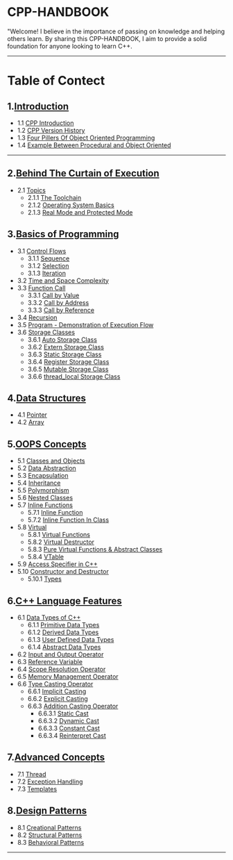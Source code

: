 # CPP-HANDBOOK
"Welcome! I believe in the importance of passing on knowledge and helping others learn. By sharing this CPP-HANDBOOK, I aim to provide a solid foundation for anyone looking to learn C++.
<br>

---

# Table of Contect

## 1.[Introduction](https://github.com/ingaleshubhankar/CPP-HANDBOOK/tree/main/Introduction#Introduction)
- 1.1 [CPP Introduction](https://github.com/ingaleshubhankar/CPP-HANDBOOK/tree/main/Introduction#CPP-Introduction)
- 1.2 [CPP Version History](https://github.com/ingaleshubhankar/CPP-HANDBOOK/tree/main/Introduction#cpp-versions-history)
- 1.3 [Four Pillers Of Object Oriented Programming](https://github.com/ingaleshubhankar/CPP-HANDBOOK/tree/main/Introduction#the-four-pillars-of-object-oriented-programming)
- 1.4 [Example Between Procedural and Object Oriented](https://github.com/ingaleshubhankar/CPP-HANDBOOK/tree/main/Introduction#difference-between-procedural-and-object-oriented-programs)

---

## 2.[Behind The Curtain of Execution](https://github.com/ingaleshubhankar/CPP-HANDBOOK/tree/main/Behind%20the%20Curtain%20of%20Execution#Behind-the-curtain-of-execution)
 - 2.1 [Topics](https://github.com/ingaleshubhankar/CPP-HANDBOOK/tree/main/Behind%20the%20Curtain%20of%20Execution#topics)
    - 2.1.1 [The Toolchain](https://github.com/ingaleshubhankar/CPP-HANDBOOK/blob/main/Behind%20the%20Curtain%20of%20Execution/The%20Toolchain.md#the-toolchain)
    - 2.1.2 [Operating System Basics](https://github.com/ingaleshubhankar/CPP-HANDBOOK/blob/main/Behind%20the%20Curtain%20of%20Execution/Operating%20System%20Basics.md#Operating-System-Basics)
    - 2.1.3 [Real Mode and Protected Mode](https://github.com/ingaleshubhankar/CPP-HANDBOOK/blob/main/Behind%20the%20Curtain%20of%20Execution/Real%20Mode%20and%20Protected%20Mode.md#real-mode-protected-mode)

    

## 3.[Basics of Programming](https://github.com/ingaleshubhankar/CPP-HANDBOOK/tree/main/Basics%20of%20programming#basics-of-programming)
 - 3.1 [Control Flows](https://github.com/ingaleshubhankar/CPP-HANDBOOK/tree/main/Basics%20of%20programming#control-flow)
    - 3.1.1 [Sequence](https://github.com/ingaleshubhankar/CPP-HANDBOOK/blob/main/Basics%20of%20programming/ControlFlow.md#1-sequence)
	- 3.1.2 [Selection](https://github.com/ingaleshubhankar/CPP-HANDBOOK/blob/main/Basics%20of%20programming/ControlFlow.md#2-iteration)
	- 3.1.3 [Iteration](https://github.com/ingaleshubhankar/CPP-HANDBOOK/blob/main/Basics%20of%20programming/ControlFlow.md#3-selection)
 - 3.2 [Time and Space Complexity](https://github.com/ingaleshubhankar/CPP-HANDBOOK/tree/main/Basics%20of%20programming#time-and-space-complexity)
 - 3.3 [Function Call](https://github.com/ingaleshubhankar/CPP-HANDBOOK/blob/main/Basics%20of%20programming/FunctionCall.md)
    - 3.3.1 [Call by Value](https://github.com/ingaleshubhankar/CPP-HANDBOOK/blob/main/Basics%20of%20programming/FunctionCall.md#1-call-by-value)
    - 3.3.2 [Call by Address](https://github.com/ingaleshubhankar/CPP-HANDBOOK/blob/main/Basics%20of%20programming/FunctionCall.md#2-call-by-address)
    - 3.3.3 [Call by Reference](https://github.com/ingaleshubhankar/CPP-HANDBOOK/blob/main/Basics%20of%20programming/FunctionCall.md#3-call-by-reference)
 - 3.4 [Recursion](https://github.com/ingaleshubhankar/CPP-HANDBOOK/blob/main/Basics%20of%20programming/Recursion.md)
 - 3.5 [Program - Demonstration of Execution Flow](https://github.com/ingaleshubhankar/CPP-HANDBOOK/blob/main/Basics%20of%20programming/DemonstractionOfProgramExecution.md)
 - 3.6 [Storage Classes](https://github.com/ingaleshubhankar/CPP-HANDBOOK/blob/main/Basics%20of%20programming/StorageClasses.md)
    - 3.6.1 [Auto Storage Class](https://github.com/ingaleshubhankar/CPP-HANDBOOK/blob/main/Basics%20of%20programming/StorageClasses.md#1-auto-storage-class)
    - 3.6.2 [Extern Storage Class](https://github.com/ingaleshubhankar/CPP-HANDBOOK/blob/main/Basics%20of%20programming/StorageClasses.md#2-extern-storage-class)
    - 3.6.3 [Static Storage Class](https://github.com/ingaleshubhankar/CPP-HANDBOOK/blob/main/Basics%20of%20programming/StorageClasses.md#3-static-storage-class)
    - 3.6.4 [Register Storage Class](https://github.com/ingaleshubhankar/CPP-HANDBOOK/blob/main/Basics%20of%20programming/StorageClasses.md#4-register-storage-class)
    - 3.6.5 [Mutable Storage Class](https://github.com/ingaleshubhankar/CPP-HANDBOOK/blob/main/Basics%20of%20programming/StorageClasses.md#5-mutable-storage-class)
    - 3.6.6 [thread_local Storage Class](https://github.com/ingaleshubhankar/CPP-HANDBOOK/blob/main/Basics%20of%20programming/StorageClasses.md#5-thread_local-storage-class)


## 4.[Data Structures](https://github.com/ingaleshubhankar/CPP-HANDBOOK/tree/main/Data%20Structures#data-structure)
 - 4.1 [Pointer](https://github.com/ingaleshubhankar/CPP-HANDBOOK/blob/main/Data%20Structures/Pointer.md#pointer)
 - 4.2 [Array](https://github.com/ingaleshubhankar/CPP-HANDBOOK/blob/main/Data%20Structures/Array.md#array)



## 5.[OOPS Concepts](https://github.com/ingaleshubhankar/CPP-HANDBOOK/tree/main/OOPS%20Concepts)
 - 5.1 [Classes and Objects](https://github.com/ingaleshubhankar/CPP-HANDBOOK/tree/main/OOPS%20Concepts#classes-and-objects)
 - 5.2 [Data Abstraction](https://github.com/ingaleshubhankar/CPP-HANDBOOK/tree/main/OOPS%20Concepts#data-abstraction)
 - 5.3 [Encapsulation](https://github.com/ingaleshubhankar/CPP-HANDBOOK/tree/main/OOPS%20Concepts#encapsulation)
 - 5.4 [Inheritance](https://github.com/ingaleshubhankar/CPP-HANDBOOK/tree/main/OOPS%20Concepts#inheritance)
 - 5.5 [Polymorphism](https://github.com/ingaleshubhankar/CPP-HANDBOOK/tree/main/OOPS%20Concepts#polymorphism)
 - 5.6 [Nested Classes](https://github.com/ingaleshubhankar/CPP-HANDBOOK/blob/main/OOPS%20Concepts/NestedClasses.md)
 - 5.7 [Inline Functions](https://github.com/ingaleshubhankar/CPP-HANDBOOK/blob/main/OOPS%20Concepts/InlineFunctions.md#inline-function-in-c)
     - 5.7.1 [Inline Function](https://github.com/ingaleshubhankar/CPP-HANDBOOK/blob/main/OOPS%20Concepts/InlineFunctions.md#1-inline-function)
    - 5.7.2 [Inline Function In Class](https://github.com/ingaleshubhankar/CPP-HANDBOOK/blob/main/OOPS%20Concepts/InlineFunctions.md#2-inline-function-in-classes)
 - 5.8 [Virtual](https://github.com/ingaleshubhankar/CPP-HANDBOOK/blob/main/OOPS%20Concepts/Virtual.md#virtual-concept-in-c)
    - 5.8.1 [Virtual Functions](https://github.com/ingaleshubhankar/CPP-HANDBOOK/blob/main/OOPS%20Concepts/Virtual.md#1-virtual-functions)
    - 5.8.2 [Virtual Destructor](https://github.com/ingaleshubhankar/CPP-HANDBOOK/blob/main/OOPS%20Concepts/Virtual.md#2-virtual-destructor)
    - 5.8.3 [Pure Virtual Functions & Abstract Classes](https://github.com/ingaleshubhankar/CPP-HANDBOOK/blob/main/OOPS%20Concepts/Virtual.md#3-pure-virtual-functions--abstract-classes)
    - 5.8.4 [VTable](https://github.com/ingaleshubhankar/CPP-HANDBOOK/blob/main/OOPS%20Concepts/Virtual.md#4-vtable)    
 - 5.9 [Access Specifier in C++](https://github.com/ingaleshubhankar/CPP-HANDBOOK/blob/main/OOPS%20Concepts/AccessSpacifiersInCpp.md#access-specifiers-in-c)
 - 5.10 [Constructor and Destructor](https://github.com/ingaleshubhankar/CPP-HANDBOOK/blob/main/OOPS%20Concepts/ConstructorAndDestructor.md#constructor-and-destructor-in-c)
    - 5.10.1 [Types](https://github.com/ingaleshubhankar/CPP-HANDBOOK/blob/main/OOPS%20Concepts/ConstructorAndDestructor.md#types-of-constructors-in-c)


## 6.[C++ Language Features](https://github.com/ingaleshubhankar/CPP-HANDBOOK/blob/main/C%2B%2B%20Language%20Features/README.md)
 - 6.1 [Data Types of C++](https://github.com/ingaleshubhankar/CPP-HANDBOOK/blob/main/C%2B%2B%20Language%20Features/README.md#data-types)
    - 6.1.1 [Primitive Data Types](https://github.com/ingaleshubhankar/CPP-HANDBOOK/blob/main/C%2B%2B%20Language%20Features/README.md#1-basic-primitive-data-types)
    - 6.1.2 [Derived Data Types](https://github.com/ingaleshubhankar/CPP-HANDBOOK/blob/main/C%2B%2B%20Language%20Features/README.md#2-derived-data-types)
    - 6.1.3 [User Defined Data Types](https://github.com/ingaleshubhankar/CPP-HANDBOOK/blob/main/C%2B%2B%20Language%20Features/README.md#3-user-defined-data-types)
    - 6.1.4 [Abstract Data Types](https://github.com/ingaleshubhankar/CPP-HANDBOOK/blob/main/C%2B%2B%20Language%20Features/README.md#4-abstract-or-void-data-type)
 - 6.2 [Input and Output Operator](https://github.com/ingaleshubhankar/CPP-HANDBOOK/blob/main/C%2B%2B%20Language%20Features/InputOutputOpr.md)
 - 6.3 [Reference Variable](https://github.com/ingaleshubhankar/CPP-HANDBOOK/blob/main/C%2B%2B%20Language%20Features/ReferenceVariable.md#reference-variable)
 - 6.4 [Scope Resolution Operator](https://github.com/ingaleshubhankar/CPP-HANDBOOK/blob/main/C%2B%2B%20Language%20Features/ScopeResolutionOperator.md#scope-resolution-operator)
 - 6.5 [Memory Management Operator](https://github.com/ingaleshubhankar/CPP-HANDBOOK/blob/main/C%2B%2B%20Language%20Features/MemoryManagementOperator.md#memory-management-operators)
 - 6.6 [Type Casting Operator](https://github.com/ingaleshubhankar/CPP-HANDBOOK/blob/main/C%2B%2B%20Language%20Features/TypeCastingOperator.md#type-casting-operator)
    - 6.6.1 [Implicit Casting](https://github.com/ingaleshubhankar/CPP-HANDBOOK/blob/main/C%2B%2B%20Language%20Features/TypeCastingOperator.md#1-implicit-casting)
    - 6.6.2 [Explicit Casting](https://github.com/ingaleshubhankar/CPP-HANDBOOK/blob/main/C%2B%2B%20Language%20Features/TypeCastingOperator.md#2-explicit-casting)
    - 6.6.3 [Addition Casting Operator](https://github.com/ingaleshubhankar/CPP-HANDBOOK/blob/main/C%2B%2B%20Language%20Features/TypeCastingOperator.md#3-addition-casting-operators)
        - 6.6.3.1 [Static Cast](https://github.com/ingaleshubhankar/CPP-HANDBOOK/blob/main/C%2B%2B%20Language%20Features/TypeCastingOperator.md#31-static_cast)
        - 6.6.3.2 [Dynamic Cast](https://github.com/ingaleshubhankar/CPP-HANDBOOK/blob/main/C%2B%2B%20Language%20Features/TypeCastingOperator.md#32-dynamic_cast)
        - 6.6.3.3 [Constant Cast](https://github.com/ingaleshubhankar/CPP-HANDBOOK/blob/main/C%2B%2B%20Language%20Features/TypeCastingOperator.md#33-const_cast)
        - 6.6.3.4 [Reinterpret Cast](https://github.com/ingaleshubhankar/CPP-HANDBOOK/blob/main/C%2B%2B%20Language%20Features/TypeCastingOperator.md#34-reinterpret_cast)


## 7.[Advanced Concepts](https://github.com/ingaleshubhankar/CPP-HANDBOOK/blob/main/Advanced%20Concepts/README.md#advance-concepts)
 - 7.1 [Thread](https://github.com/ingaleshubhankar/CPP-HANDBOOK/blob/main/Advanced%20Concepts/Thread.md#thread)
 - 7.2 [Exception Handling](https://github.com/ingaleshubhankar/CPP-HANDBOOK/blob/main/Advanced%20Concepts/ExceptionHandling.md#exception-handling-in-c)
 - 7.3 [Templates](https://github.com/ingaleshubhankar/CPP-HANDBOOK/blob/main/Advanced%20Concepts/Template.md#template)


## 8.[Design Patterns](https://github.com/ingaleshubhankar/CPP-HANDBOOK/blob/main/Design%20Patterns/README.md)
 - 8.1 [Creational Patterns](https://github.com/ingaleshubhankar/CPP-HANDBOOK/blob/main/Design%20Patterns/Creational_Patterns.md#creational-patterns)
 - 8.2 [Structural Patterns](https://github.com/ingaleshubhankar/CPP-HANDBOOK/blob/main/Design%20Patterns/Structural_Patterns.md#structural-design-patterns-in-c)
 - 8.3 [Behavioral Patterns](https://github.com/ingaleshubhankar/CPP-HANDBOOK/blob/main/Design%20Patterns/Behavioural_Patterns.md#behavioral-design-patterns-in-c)

---

